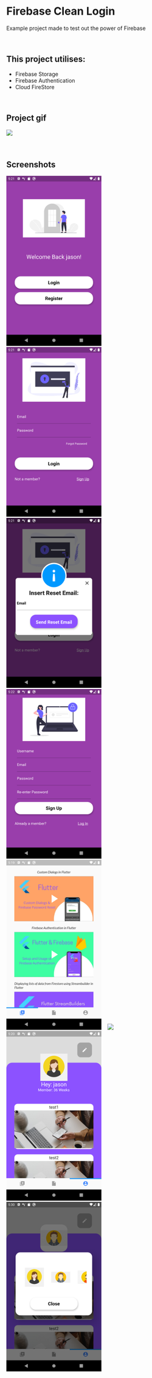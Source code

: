 # Firebase Clean Login

Example project made to test out the power of Firebase

<br/>

## This project utilises:
* Firebase Storage
* Firebase Authentication
* Cloud FireStore

<br/>

## Project gif
<p float="left">
  <img src="firelogin.gif" width="500">
</p>

<br/>

## Screenshots
<p float="left">
  <img src="opening.png" width="250">
  &nbsp;&nbsp;
  <img src="login.png" width="250">
  &nbsp;&nbsp;
  <img src="reset.png" width="250">
  &nbsp;&nbsp;
  <img src="register.png" width="250">
  &nbsp;&nbsp;
  <img src="video.png" width="250">
  &nbsp;&nbsp;
  <img src="article.png" width="250">
  &nbsp;&nbsp;
  <img src="profile.png" width="250">
  &nbsp;&nbsp;
  <img src="edit.png" width="250">
</p>
